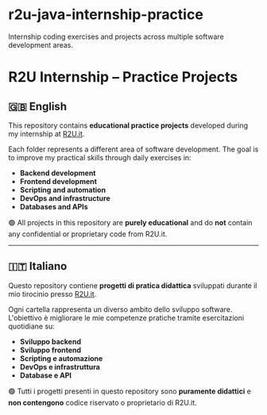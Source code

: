 # r2u-java-internship-practice
Internship coding exercises and projects across multiple software development areas.

# R2U Internship – Practice Projects

## 🇬🇧 English

This repository contains **educational practice projects** developed during my internship at [R2U.it](https://r2u.it).

Each folder represents a different area of software development. The goal is to improve my practical skills through daily exercises in:

- **Backend development**
- **Frontend development**
- **Scripting and automation**
- **DevOps and infrastructure**
- **Databases and APIs**

🟢 All projects in this repository are **purely educational** and do **not** contain any confidential or proprietary code from R2U.it.

---

## 🇮🇹 Italiano

Questo repository contiene **progetti di pratica didattica** sviluppati durante il mio tirocinio presso [R2U.it](https://r2u.it).

Ogni cartella rappresenta un diverso ambito dello sviluppo software. L'obiettivo è migliorare le mie competenze pratiche tramite esercitazioni quotidiane su:

- **Sviluppo backend**
- **Sviluppo frontend**
- **Scripting e automazione**
- **DevOps e infrastruttura**
- **Database e API**

🟢 Tutti i progetti presenti in questo repository sono **puramente didattici** e **non contengono** codice riservato o proprietario di R2U.it.
